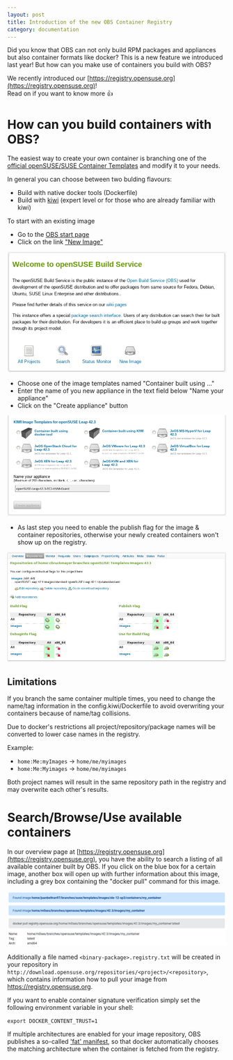 ```yaml
---
layout: post
title: Introduction of the new OBS Container Registry
category: documentation
---
```


Did you know that OBS can not only build RPM packages and appliances but also container formats like docker?
This is a new feature we introduced last year!
But how can you make use of containers you build with OBS?

We recently introduced our [https://registry.opensuse.org](https://registry.opensuse.org)!  
Read on if you want to know more :+1:


# How can you build containers with OBS?

The easiest way to create your own container is branching
one of the [official openSUSE/SUSE Container Templates](https://build.opensuse.org/image_templates) and modify it to your needs.

In general you can choose between two bulding flavours:

* Build with native docker tools (Dockerfile)
* Build with [kiwi](https://suse.github.io/kiwi/building/build_docker_container.html) (expert level or for those who are already familiar with kiwi)

To start with an existing image

* Go to the [OBS start page](https://build.opensuse.org/)
* Click on the link ["New Image"](https://build.opensuse.org/image_templates)

![New Image](/images/posts/new_image.png)

* Choose one of the image templates named "Container built using ..."
* Enter the name of you new appliance in the text field below "Name your appliance"
* Click on the "Create appliance" button

![Container overview](/images/posts/container_overview.png)

* As last step you need to enable the publish flag for the image & container repositories,
otherwise your newly created containers won't show up on the registry.

![Enable Publishing](/images/posts/enable_publishing.png)


## Limitations

If you branch the same container multiple times, you need to change the name/tag
information in the config.kiwi/Dockerfile to avoid overwriting your containers
because of name/tag collisions.

Due to docker's restrictions all project/repository/package names will be
converted to lower case names in the registry.

Example:

* `home:Me:myImages` -> `home/me/myimages`
* `home:Me:Myimages` -> `home/me/myimages`

Both project names will result in the same repository path in the registry and
may overwrite each other's results.


# Search/Browse/Use available containers

In our overview page at [https://registry.opensuse.org](https://registry.opensuse.org),
you have the ability to search a listing
of all available container built by OBS. If you click on the blue box for a
certain image, another box will open up with further information about this
image, including a grey box containing the "docker pull" command for this image.

![Container details](/images/posts/registry.opensuse.org-container-details.png)

Additionally a file named `<binary-package>.registry.txt` will be created
in your repository in `http://download.opensuse.org/repositories/<project>/<repository>`,
which contains information how to pull your image from https://registry.opensuse.org.

If you want to enable container signature verification simply set the following
environment variable in your shell:

```
export DOCKER_CONTENT_TRUST=1
```

If multiple architectures are enabled for your image repository,
OBS publishes a so-called ['fat' manifest](https://docs.docker.com/registry/spec/manifest-v2-2/#example-manifest-list),
so that docker automatically chooses the matching architecture 
when the container is fetched from the registry.
